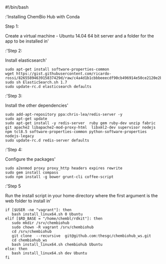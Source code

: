 #!/bin/bash

:'Installing ChemBio Hub with Conda

Step 1:

Create a virtual machine - Ubuntu 14.04 64 bit server and a folder for the app to be installed in'


:'Step 2:

Install elasticsearch'

    sudo apt-get install software-properties-common
    wget https://gist.githubusercontent.com/ricardo-rossi/8265589463915837429d/raw/c4a4d1b1cbbbeeecdf90cb496914e50ce2120e2b/ElasticSearch.sh
    sudo sh ElasticSearch.sh 1.7
    sudo update-rc.d elasticsearch defaults

:'Step 3:

Install the other dependencies'

    sudo add-apt-repository ppa:chris-lea/redis-server -y
    sudo apt-get update
    sudo apt-get install -y redis-server  ruby gem ruby-dev unzip fabric git apache2 libapache2-mod-proxy-html  libxml2-dev supervisor nodejs npm tcl8.5 software-properties-common python-software-properties nodejs-legacy
    sudo update-rc.d redis-server defaults

:'Step 4:

Configure the packages'

    sudo a2enmod proxy proxy_http headers expires rewrite
    sudo gem install compass
    sudo npm install -g bower grunt-cli coffee-script

:'Step 5

Run the install script in your home directory where the first argument is the web folder to install in'

    if [$USER -ne "vagrant"]: then
       bash install_linux64.sh 0 Ubuntu
    elif [$RD_BASE = "/home/chembl/rdkit"]: then
       sudo mkdir /srv/chembiohub
       sudo chown -R vagrant /srv/chembiohub
       cd /srv/chembiohub
       git clone  --recursive  git@github.com:thesgc/chembiohub_ws.git
       cd chembiohub_ws
       bash install_linux64.sh chembiohub Ubuntu
    else: then
       bash install_linux64.sh dev Ubuntu
    fi
